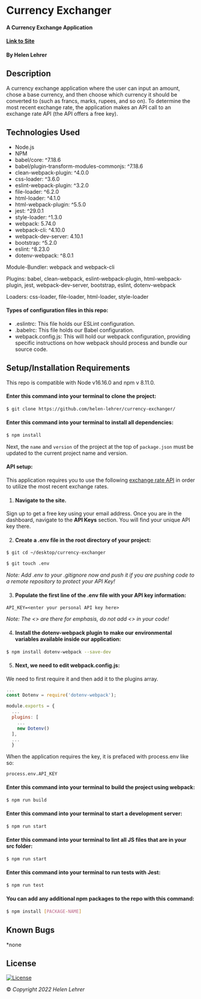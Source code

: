 # Currency Exchanger

#### A Currency Exchange Application

#### [Link to Site](https://helen-lehrer.github.io/currency-exchanger)

#### By Helen Lehrer

## Description

 A currency exchange application where the user can input an amount, chose a base currency, and then choose which currency it should be converted to (such as francs, marks, rupees, and so on). To determine the most recent exchange rate, the application makes an API call to an exchange rate API (the API offers a free key).

## Technologies Used

* Node.js
* NPM
* babel/core: ^7.18.6
* babel/plugin-transform-modules-commonjs: ^7.18.6
* clean-webpack-plugin: ^4.0.0
* css-loader: ^3.6.0
* eslint-webpack-plugin: ^3.2.0
* file-loader: ^6.2.0
* html-loader: ^4.1.0
* html-webpack-plugin: ^5.5.0
* jest: ^29.0.1
* style-loader: ^1.3.0
* webpack: 5.74.0
* webpack-cli: ^4.10.0
* webpack-dev-server: 4.10.1
* bootstrap: ^5.2.0
* eslint: ^8.23.0
* dotenv-webpack: ^8.0.1

Module-Bundler: webpack and webpack-cli

Plugins: babel, clean-webpack, eslint-webpack-plugin, html-webpack-plugin, jest, webpack-dev-server, bootstrap, eslint, dotenv-webpack

Loaders: css-loader, file-loader, html-loader, style-loader

#### Types of configuration files in this repo:

* .eslintrc: This file holds our ESLint configuration.
* .babelrc: This file holds our Babel configuration. 
* webpack.config.js: This will hold our webpack configuration, providing specific instructions on how webpack should process and bundle our source code. 

## Setup/Installation Requirements

This repo is compatible with Node v16.16.0 and npm v 8.11.0.

#### Enter this command into your terminal to clone the project: 
```bash
$ git clone https://github.com/helen-lehrer/currency-exchanger/
```

#### Enter this command into your terminal to install all dependencies: 
```bash
$ npm install
```

Next, the `name` and `version` of the project at the top of `package.json` must be updated to the current project name and version.

#### API setup:

This application requires you to use the following [exchange rate API](https://www.exchangerate-api.com/) in order to utilize the most recent exchange rates.

1. #### Navigate to the site.

Sign up to get a free key using your email address. Once you are in the dashboard, navigate to the **API Keys** section. You will find your unique API key there.

2. #### Create a **.env** file in the root directory of your project:
```bash
$ git cd ~/desktop/currency-exchanger
``` 
```bash
$ git touch .env
``` 

*Note: Add .env to your .gitignore now and push it if you are pushing code to a remote repository to protect your API Key!*

3. #### Populate the first line of the **.env** file with your API key information:

``` 
API_KEY=<enter your personal API key here>
```

*Note: The <> are there for emphasis, do not add <> in your code!*

4. #### Install the **dotenv-webpack** plugin to make our environmental variables available inside our application:

```bash
$ npm install dotenv-webpack --save-dev
```
5. #### Next, we need to edit **webpack.config.js**:

We need to first require it and then add it to the plugins array.

```js
...
const Dotenv = require('dotenv-webpack');

module.exports = {
  ...
  plugins: [
    ...
    new Dotenv()
  ],
  ...
  }

```

When the application requires the key, it is prefaced with process.env like so:

```
process.env.API_KEY
```

#### Enter this command into your terminal to build the project using webpack: 
```bash
$ npm run build
```

#### Enter this command into your terminal to start a development server: 
```bash
$ npm run start
```

#### Enter this command into your terminal to lint all JS files that are in your src folder: 
```bash
$ npm run start
```

#### Enter this command into your terminal to run tests with Jest: 
```bash
$ npm run test
```

#### You can add any additional npm packages to the repo with this command: 
```bash
$ npm install [PACKAGE-NAME]
```

## Known Bugs

*none

## License
[![License](https://img.shields.io/badge/License-BSD_3--Clause-blue.svg)](https://opensource.org/licenses/BSD-3-Clause)

&copy; _Copyright 2022 Helen Lehrer_